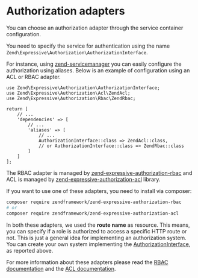 # Authorization adapters

You can choose an authorization adapter through the service container
configuration.

You need to specify the service for authentication using the name
`Zend\Expressive\Authorization\AuthorizationInterface`.

For instance, using [zend-servicemanager](https://github.com/zendframework/zend-servicemanager)
you can easily configure the authorization using aliases. Below is an example of
configuration using an ACL or RBAC adapter.


```
use Zend\Expressive\Authorization\AuthorizationInterface;
use Zend\Expressive\Authorization\Acl\ZendAcl;
use Zend\Expressive\Authorization\Rbac\ZendRbac;

return [
    // ...
    'dependencies' => [
        // ...
        'aliases' => [
            // ...
            AuthorizationInterface::class => ZendAcl::class,
            // or AuthorizationInterface::class => ZendRbac::class
        ]
    ]
];
```

The RBAC adapter is managed by [zend-expressive-authorization-rbac](https://github.com/zendframework/zend-expressive-authorization-rbac)
and ACL is managed by [zend-expressive-authorization-acl](https://github.com/zendframework/zend-expressive-authorization-acl/)
library.

If you want to use one of these adapters, you need to install via composer:

```bash
composer require zendframework/zend-expressive-authorization-rbac
# or
composer require zendframework/zend-expressive-authorization-acl
```

In both these adapters, we used the **route name** as resource. This means, you
can specify if a role is authorized to access a specific HTTP route or not.
This is just a general idea for implementing an authorization system. You can
create your own system implementing the [AuthorizationInterface](https://github.com/zendframework/zend-expressive-authorization/blob/master/src/AuthorizationInterface.php),
as reported above.

For more information about these adapters please read the [RBAC documentation](https://docs.zendframework.com/zend-expressive-authorization-rbac/)
and the [ACL documentation](https://docs.zendframework.com/zend-expressive-authorization-acl/).
